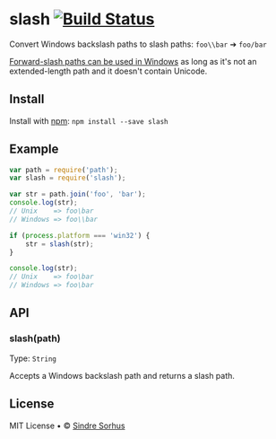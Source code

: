 # slash [![Build Status](https://secure.travis-ci.org/sindresorhus/slash.png?branch=master)](http://travis-ci.org/sindresorhus/slash)

Convert Windows backslash paths to slash paths: `foo\\bar` ➔ `foo/bar`

[Forward-slash paths can be used in Windows](http://superuser.com/a/176395/6877) as long as it's not an extended-length path and it doesn't contain Unicode.


## Install

Install with [npm](https://npmjs.org): `npm install --save slash`


## Example

```js
var path = require('path');
var slash = require('slash');

var str = path.join('foo', 'bar');
console.log(str);
// Unix    => foo\bar
// Windows => foo\\bar

if (process.platform === 'win32') {
	str = slash(str);
}

console.log(str);
// Unix    => foo\bar
// Windows => foo\bar
```


## API

### slash(path)

Type: `String`

Accepts a Windows backslash path and returns a slash path.


## License

MIT License • © [Sindre Sorhus](http://sindresorhus.com)
